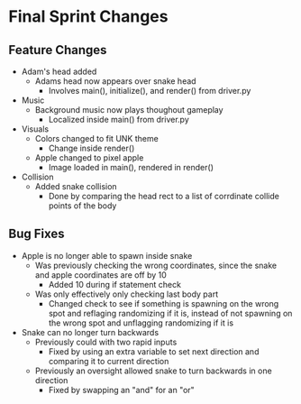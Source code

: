 # Final Sprint Changes
## Feature Changes
- Adam's head added
  - Adams head now appears over snake head
    - Involves main(), initialize(), and render() from driver.py
- Music
  - Background music now plays thoughout gameplay
    - Localized inside main() from driver.py
- Visuals
  - Colors changed to fit UNK theme
    - Change inside render()
  - Apple changed to pixel apple
    - Image loaded in main(), rendered in render()
- Collision
  - Added snake collision
    - Done by comparing the head rect to a list of corrdinate collide points of the body 
    
## Bug Fixes
- Apple is no longer able to spawn inside snake
  - Was previously checking the wrong coordinates, since the snake and apple coordinates are off by 10
    - Added 10 during if statement check
  - Was only effectively only checking last body part 
    - Changed check to see if something is spawning on the wrong spot and reflaging randomizing if it is, instead of not spawning on the wrong spot and unflagging randomizing if it is
- Snake can no longer turn backwards
  - Previously could with two rapid inputs
    - Fixed by using an extra variable to set next direction and comparing it to current direction
  - Previously an oversight allowed snake to turn backwards in one direction
    - Fixed by swapping an "and" for an "or"
